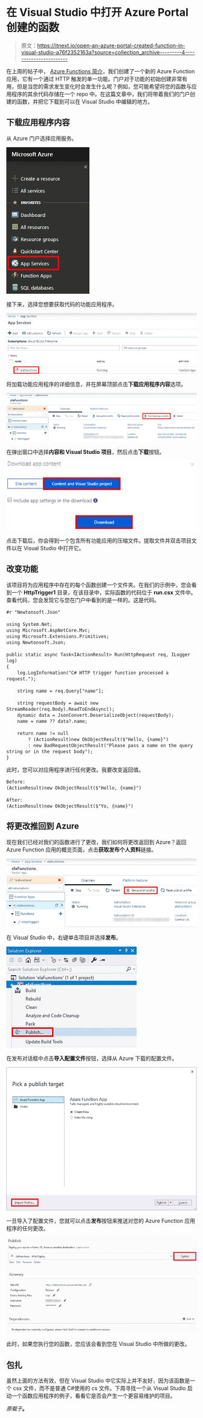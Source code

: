 # 在 Visual Studio 中打开 Azure Portal 创建的函数

> 原文：<https://itnext.io/open-an-azure-portal-created-function-in-visual-studio-a76f2352163a?source=collection_archive---------4----------------------->

在上周的帖子中， [Azure Functions 简介](https://elanderson.net/2019/06/azure-functions-introduction/)，我们创建了一个新的 Azure Function 应用，它有一个通过 HTTP 触发的单一功能。门户对于功能的初始创建非常有用，但是当您的需求发生变化时会发生什么呢？例如，您可能希望将您的函数与应用程序的其余代码存储在一个 repo 中。在这篇文章中，我们将带着我们的门户创建的函数，并把它下载到可以在 Visual Studio 中编辑的地方。

## 下载应用程序内容

从 Azure 门户选择应用服务。

![](img/08cd213064f8774d4a70c831d8113785.png)

接下来，选择您想要获取代码的功能应用程序。

![](img/3d53e29698a0584317bdc09c87c74e0a.png)

将加载功能应用程序的详细信息，并在屏幕顶部点击**下载应用程序内容**选项。

![](img/e53cb7cbe039be61d5c9f7647c4b6b61.png)

在弹出窗口中选择**内容和 Visual Studio 项目**，然后点击**下载**按钮。

![](img/f783aaadb94df100d2aa0becd48394fd.png)

点击下载后，你会得到一个包含所有功能应用的压缩文件。提取文件并双击项目文件以在 Visual Studio 中打开它。

## 改变功能

该项目将为应用程序中存在的每个函数创建一个文件夹。在我们的示例中，您会看到一个 **HttpTrigger1** 目录，在该目录中，实际函数的代码位于 **run.csx** 文件中。查看代码，您会发现它与您在门户中看到的是一样的。这是代码。

```
#r "Newtonsoft.Json"

using System.Net;
using Microsoft.AspNetCore.Mvc;
using Microsoft.Extensions.Primitives;
using Newtonsoft.Json;

public static async Task<IActionResult> Run(HttpRequest req, ILogger log)
{
    log.LogInformation("C# HTTP trigger function processed a request.");

    string name = req.Query["name"];

    string requestBody = await new StreamReader(req.Body).ReadToEndAsync();
    dynamic data = JsonConvert.DeserializeObject(requestBody);
    name = name ?? data?.name;

    return name != null
        ? (ActionResult)new OkObjectResult($"Hello, {name}")
        : new BadRequestObjectResult("Please pass a name on the query string or in the request body");
}
```

此时，您可以对应用程序进行任何更改。我要改变返回值。

```
Before:
(ActionResult)new OkObjectResult($"Hello, {name}")

After:
(ActionResult)new OkObjectResult($"Yo, {name}")
```

## 将更改推回到 Azure

现在我们已经对我们的函数进行了更改，我们如何将更改返回到 Azure？返回 Azure Function 应用的概览页面，点击**获取发布个人资料**链接。

![](img/add082aed2662e0889c9c952f598144f.png)

在 Visual Studio 中，右键单击项目并选择**发布**。

![](img/0201b27f90e1220e32faacf04b8a1e39.png)

在发布对话框中点击**导入配置文件**按钮，选择从 Azure 下载的配置文件。

![](img/bc8e1e688e5bddb26fcd2d2335d262fc.png)

一旦导入了配置文件，您就可以点击**发布**按钮来推送对您的 Azure Function 应用程序的任何更改。

![](img/fac2548c4ab5c3c718fca62ca3b5a314.png)

此时，如果您执行您的函数，您应该会看到您在 Visual Studio 中所做的更改。

## 包扎

虽然上面的方法有效，但在 Visual Studio 中它实际上并不友好，因为该函数是一个 csx 文件，而不是普通 C#使用的 cs 文件。下周寻找一个从 Visual Studio 启动一个函数应用程序的例子，看看它是否会产生一个更容易维护的项目。

*原载于*[](https://elanderson.net/2019/07/open-an-azure-portal-created-function-in-visual-studio/)**。**